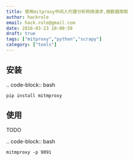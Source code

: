 ```yaml
---
title: 使用mitproxy中间人代理分析网络请求,做数据爬取
author: hackrole
email: hack.role@gmail.com
date: 2016-03-23 10:00:50
draft: true
tags: ["mitproxy","python","scrapy"]
category: ["tools"]
---
```




安装
----

.. code-block:: bash

    pip install mitmproxy

使用
----

TODO

.. code-block:: bash

    mitmproxy -p 9091
